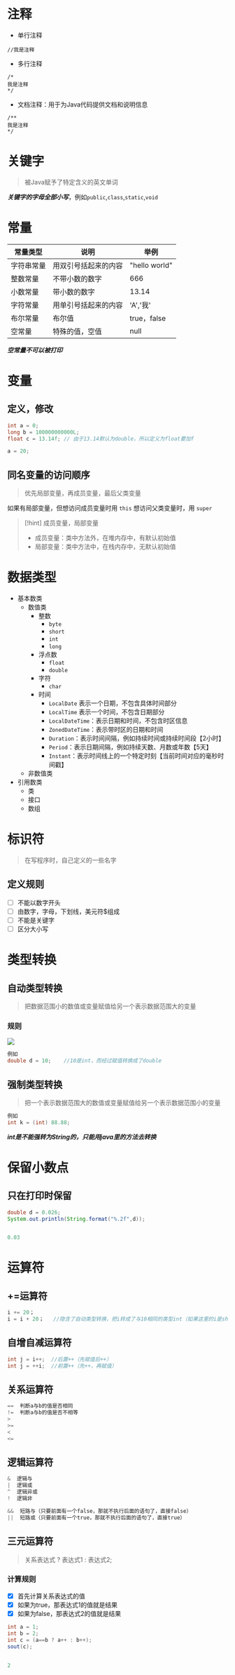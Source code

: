 # 注释
- 单行注释
```
//我是注释
```

- 多行注释
```
/*
我是注释
*/
```

- 文档注释：用于为Java代码提供文档和说明信息
```
/**
我是注释
*/
```

# 关键字
>被Java赋予了特定含义的英文单词

***关键字的字母全部小写***，例如`public`,`class`,`static`,`void`


# 常量

| **常量类型**          | **说明**          | **举例**          |
| -------------- | -------------- |  ----         |
| 字符串常量 | 用双引号括起来的内容 |  "hello world"          |
| 整数常量 | 不带小数的数字 | 666          |
| 小数常量 | 带小数的数字 |  13.14          |
| 字符常量 | 用单引号括起来的内容 | 'A','我'          |
| 布尔常量 | 布尔值 |  true，false          |
| 空常量 | 特殊的值，空值 | null          |
***空常量不可以被打印***


# 变量
## 定义，修改
```java
int a = 0;
long b = 100000000000L;
float c = 13.14f; // 由于13.14默认为double，所以定义为float要加f

a = 20;
```

## 同名变量的访问顺序
>优先局部变量，再成员变量，最后父类变量

如果有局部变量，但想访问成员变量时用 `this`
想访问父类变量时，用 `super`

>[!hint] 成员变量，局部变量
>- 成员变量：类中方法外，在堆内存中，有默认初始值
>- 局部变量：类中方法中，在栈内存中，无默认初始值

# 数据类型
- 基本数类
	- 数值类
		- 整数
			- `byte`
			- `short`
			- `int`
			- `long`
		- 浮点数
			- `float`
			- `double`
		- 字符
			- `char`
		- 时间
			- `LocalDate`  表示一个日期，不包含具体时间部分
			- `LocalTime`  表示一个时间，不包含日期部分
			- `LocalDateTime`：表示日期和时间，不包含时区信息
			- `ZonedDateTime`：表示带时区的日期和时间
			- `Duration`：表示时间间隔，例如持续时间或持续时间段【2小时】
			- `Period`：表示日期间隔，例如持续天数、月数或年数【5天】
			- `Instant`：表示时间线上的一个特定时刻【当前时间对应的毫秒时间戳】
	- 非数值类
- 引用数类
	- 类
	- 接口
	- 数组
# 标识符
>在写程序时，自己定义的一些名字

## 定义规则
- [ ] 不能以数字开头
- [ ] 由数字，字母，下划线，美元符$组成
- [ ] 不能是关键字
- [ ] 区分大小写

# 类型转换
## 自动类型转换
>把数据范围小的数值或变量赋值给另一个表示数据范围大的变量

### 规则
![](https://obsidian-1307744200.cos.ap-guangzhou.myqcloud.com/%E5%9B%BE%E7%89%87/202403201523477.png)

```java
例如
double d = 10;    //10是int，而经过赋值转换成了double
```

## 强制类型转换
>把一个表示数据范围大的数值或变量赋值给另一个表示数据范围小的变量
```java
例如
int k = (int) 88.88;    
```

***int是不能强转为String的，只能用java里的方法去转换***

# 保留小数点
## 只在打印时保留
```java
double d = 0.026;
System.out.println(String.format("%.2f",d));


0.03
```

# 运算符
## +=运算符
```java
i += 20；
i = i + 20；   //隐含了自动类型转换，把i转成了与10相同的类型int（如果这里的i是short类型的，那就报错了）
```

## 自增自减运算符
```java
int j = i++;  //后置++（先赋值后++）
int j = ++i;  //前置++（先++，再赋值）
```

## 关系运算符
```java
==  判断a与b的值是否相同
!=  判断a与b的值是否不相等
>
>=
<
<=
```

## 逻辑运算符
```java
&  逻辑与
|  逻辑或
^  逻辑异或
!  逻辑非

&&  短路与（只要前面有一个false，那就不执行后面的语句了，直接false）
||  短路或（只要前面有一个true，那就不执行后面的语句了，直接true）
```

## 三元运算符
>关系表达式 ? 表达式1 : 表达式2;

### 计算规则
- [x] 首先计算关系表达式的值
- [x] 如果为true，那表达式1的值就是结果
- [x] 如果为false，那表达式2的值就是结果
```java
int a = 1;
int b = 2;
int c = (a==b ? a++ : b++);
sout(c);


2
```







































































